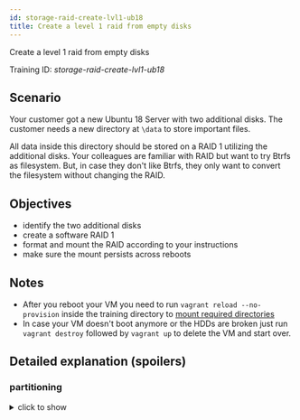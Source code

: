 ```yaml
---
id: storage-raid-create-lvl1-ub18
title: Create a level 1 raid from empty disks
---
```


Create a level 1 raid from empty disks


Training ID: *storage-raid-create-lvl1-ub18*

## Scenario

Your customer got a new Ubuntu 18 Server with two additional disks. The customer needs a new directory at `\data` to store important files. 

All data inside this directory should be stored on a RAID 1 utilizing the additional disks. Your colleagues are familiar with RAID but want to try Btrfs as filesystem.
But, in case they don't like Btrfs, they only want to convert the filesystem without changing the RAID.

## Objectives

- identify the two additional disks
- create a software RAID 1
- format and mount the RAID according to your instructions
- make sure the mount persists across reboots

## Notes

- After you reboot your VM you need to run `vagrant reload --no-provision` inside the training directory to [mount required directories](https://github.com/hashicorp/vagrant/issues/1845)
- In case your VM doesn't boot anymore or the HDDs are broken just run `vagrant destroy` followed by `vagrant up` to delete the VM and start over.


## Detailed explanation (spoilers)

### partitioning

<details><summary>click to show</summary>
<p>

Disks are organized in partitions. Partitions than have a filesystem that is used to store the files.
While it is possible to create a [RAID of whole disks](https://raid.wiki.kernel.org/index.php/Partition_Types), there is no 100% right answer whether to [use whole disks or partitions](https://unix.stackexchange.com/questions/320103/whats-the-difference-between-creating-mdadm-array-using-partitions-or-the-whole). 
For this training, we'll go with partitions. By using partitions we're able to precisely specifying the size to 1000MB each. 

To list all available disks, [fdisk](https://manpages.ubuntu.com/manpages/xenial/en/man8/fdisk.8.html) can be used.
Since everything in Linux is a file, disks have a path too. Once you know the path of both disk, you can use [cfdisk](https://manpages.ubuntu.com/manpages/xenial/en/man8/cfdisk.8.html) to create a partition.

While fdisk can be used for partitioning as well, cfdisk provides a simple graphical interface.

</p>


### filesystem: btrfs

<details><summary>click to show</summary>
<p>

btrfs is a modern filesystem for Linux that implements advanced features like:

- Snapshots
- Checksums
- Integrated multi-device spanning(RAID like features)
- Compression
- Deduplication

While Brtfs provides these advanced features, it's development status is heavily discussed inside the community. Because some of its features are
still not ready for production its still not the default filesystem on Linux distributions. [openSUSE](https://en.opensuse.org/SDB:BTRFS) is one of the few that comes with Btrfs by default.
RedHat [publicly announced](https://access.redhat.com/documentation/en-US/Red_Hat_Enterprise_Linux/7/html/7.4_Release_Notes/chap-Red_Hat_Enterprise_Linux-7.4_Release_Notes-Deprecated_Functionality.html) the removal of Brtfs support 2017

Despite the development status of some features, Btrfs is sill used by many.
As long as the sysadmin is aware of the [known issues](https://wiki.debian.org/Btrfs#Warnings), the functional features outweigh the disadvantages of older filesystems like ext4. 

Using Brtfs with RAID is an example of these known issues and shows why it's important to check the [Btrfs Statuspage](https://btrfs.wiki.kernel.org/index.php/Status). Even though Btfs is capable of setting up a RAID itself - the implementation is not fully developed. 
By checking the [Statuspage](https://btrfs.wiki.kernel.org/index.php/Status), you'll find RAID0, RAID1 and RAID10 marked as stable and RAID56 as unstable. Futher reading of the page also reveals "reading from mirrors in parallel can be optimized further".

One strategy to use Btrfs but avoid any issues of its RAID-feature is to not use the build-in RAID capability and relay on stable implementations like mdadm. 
This strategy is also used in this training.


Creating a btrfs filesystem is pretty easy: [mkfs.btrfs](https://btrfs.wiki.kernel.org/index.php/Manpage/mkfs.btrfs)

`mkfs` was originally implemented 40 years ago and is still used for many filesystems in Linux. Running `mkfs.<fs-type>` supports most filesystems.

External resources
- [Btrfs Wiki - kernel.org](https://btrfs.wiki.kernel.org/index.php/Main_Page)
- [Brtfs Wiki - debian.org](https://wiki.debian.org/Btrfs)
- [Companies that use Btrfs in production](https://btrfs.wiki.kernel.org/index.php/Production_Users)
- [List of Btrfs features including development status](https://btrfs.wiki.kernel.org/index.php/Status)

</p>
</details>

### fstab


<details><summary>click to show</summary>
<p>

To quote [fstab(5)](http://man7.org/linux/man-pages/man5/fstab.5.html):

> The file fstab contains descriptive information about the filesystems
       the system can mount.

> [...] it is the duty of the system administrator to properly
       create and maintain this file. [...]

While modern distributions also allow dynamic mounting via [autofs](https://wiki.archlinux.org/index.php/autofs) or [systemd](https://www.freedesktop.org/software/systemd/man/systemd.automount.html), `\etc\fstab` is still the main source for permanent storage devices.

Adding mounts is pretty straight forward. Remember to use the UUID to identify partitions and use [blkid](https://linux.die.net/man/8/blkid) to get all informations needed.

It is worth to check out all available `options` in [mount(8)](https://manpages.ubuntu.com/manpages/cosmic/en/man8/mount.8.html). It is always good to lookup options when copying from tutorials or other posts.
Usually adding only `defaults` is fine(note that defaults are always included by default even if you don't add it. It's only needed because the options field can't be empty).

*/etc/fstab.d/?*

fstab.d is woth to talk about. Usually it's good practice to put additional configuration files in separate x*.d* directories in case they exist.
But even though a /etc/fstab.d/ directory can exist, a websearch shows that it's not 100% save to use. The main reasons are:

- /etc/fstab has a long history and other tools may only check this file for mounts
- typically the file only contains a handful of entries
- systemd provides a modern way to systematically configure many mounts

Check out this interesting discussion by developers of systemd, mound and libremount: [/etc/fstab.d yes or not](https://lists.gt.net/linux/kernel/1480405)

> And we don't want to support that in systemd. [...]
> The gain of features from fstab.d/ vs. the amount of breakage it 
causes is not worth the trouble. 

So, since the content of /etc/fstab is vital for your system, you probably should just use the good old /etc/fstab file. 

External resources
- [autofs](https://wiki.archlinux.org/index.php/autofs)
- [systemd.automount](https://www.freedesktop.org/software/systemd/man/systemd.automount.html)
- [Anatomy of the Linux file system](https://www.ibm.com/developerworks/linux/library/l-linux-filesystem/)

</p>
</details>


### mdadm

<details><summary>click to show</summary>
<p>

Creating a software RAID with mdadm is pretty straight forward. The command needed for this training is even included in the [mdadm man page](https://linux.die.net/man/8/mdadm).

Be aware that a RAID can prevent data loss - but fixing a broken RAID can be complex.
This training only requires you to create a RAID, but you should explore the tools to analyse and monitor your RAID yourself.


External resources
- [mdadm(8) - Linux man page](https://linux.die.net/man/8/mdadm)
- [Linux Raid Wiki](https://raid.wiki.kernel.org)
- [Linux Raid Wiki - A guide to mdadm](https://raid.wiki.kernel.org/index.php/A_guide_to_mdadm)
- [Tips on RAID/mdadm maintainance](https://raid.wiki.kernel.org/index.php/Detecting,_querying_and_testing)

</p>
</details>
